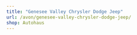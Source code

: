 ```yaml
---
title: "Genesee Valley Chrysler Dodge Jeep"
url: /avon/genesee-valley-chrysler-dodge-jeep/
shop: Autohaus
---
```

